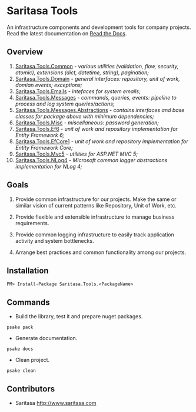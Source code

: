 Saritasa Tools
==============

An infrastructure components and development tools for company projects. Read the latest documentation on [Read the Docs](http://saritasa-tools.readthedocs.io/en/latest/index.html).

Overview
--------

1. [Saritasa.Tools.Common](https://www.nuget.org/packages/Saritasa.Tools.Common) - _various utilities (validation, flow, security, atomic), extensions (dict, datetime, string), pagination;_
1. [Saritasa.Tools.Domain](https://www.nuget.org/packages/Saritasa.Tools.Domain) - _general interfaces: repository, unit of work, domian events; exceptions;_
1. [Saritasa.Tools.Emails](https://www.nuget.org/packages/Saritasa.Tools.Emails) - _intefaces for system emails;_
1. [Saritasa.Tools.Messages](https://www.nuget.org/packages/Saritasa.Tools.Messages) - _commands, queries, events: pipeline to process and log system queries/actions;_
1. [Saritasa.Tools.Messages.Abstractions](https://www.nuget.org/packages/Saritasa.Tools.Messages.Abstractions) - _contains interfaces and base classes for package above with minimum dependencies;_
1. [Saritasa.Tools.Misc](https://www.nuget.org/packages/Saritasa.Tools.Misc) - _miscellaneous: password generation;_
1. [Saritasa.Tools.Ef6](https://www.nuget.org/packages/Saritasa.Tools.Ef6) - _unit of work and repository implementation for Entity Framework 6;_
1. [Saritasa.Tools.EfCore1](https://www.nuget.org/packages/Saritasa.Tools.EfCore1) - _unit of work and repository implementation for Entity Framework Core;_
1. [Saritasa.Tools.Mvc5](https://www.nuget.org/packages/Saritasa.Tools.Mvc5) - _utilities for ASP.NET MVC 5;_
1. [Saritasa.Tools.NLog4](https://www.nuget.org/packages/Saritasa.Tools.NLog4) - _Microsoft common logger abstractions implementation for NLog 4;_

Goals
-----

1. Provide common infrastructure for our projects. Make the same or similar vision of current patterns like Repository, Unit of Work, etc.

2. Provide flexible and extensible infrastructure to manage business requirements.

3. Provide common logging infrastructure to easily track application activity and system bottlenecks.

4. Arrange best practices and common functionality among our projects.

Installation
------------

```
PM> Install-Package Saritasa.Tools.<PackageName>
```

Commands
--------

* Build the library, test it and prepare nuget packages.

```psake pack```

* Generate documentation.

```psake docs```

* Clean project.

```psake clean```

Contributors
------------

* Saritasa http://www.saritasa.com
